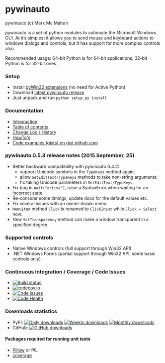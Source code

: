 pywinauto
============
pywinauto (c) Mark Mc Mahon

pywinauto is a set of python modules to automate the Microsoft Windows GUI. 
At it’s simplest it allows you to send mouse and keyboard actions to windows 
dialogs and controls, but It has support for more complex controls also.

Recommended usage: 64-bit Python is for 64-bit applications; 32-bit Python is for 32-bit ones.

### Setup
* Install [pyWin32 extensions](http://sourceforge.net/projects/pywin32/files/pywin32/) (no need for Active Python)
* Download [latest pywinauto release](https://github.com/pywinauto/pywinauto/releases/download/0.5.2/pywinauto-0.5.2.zip)
* Just unpack and run `python setup.py install`

### Documentation
* [Introduction](http://pywinauto.github.io/docs/)
* [Table of contents](http://pywinauto.github.io/docs/contents.html)
* [Change Log / History](http://pywinauto.github.io/docs/HISTORY.html)
* [HowTo's](http://pywinauto.github.io/docs/HowTo.html)
* [Code examples (gists) on gist.github.com](https://gist.github.com/vasily-v-ryabov)

### pywinauto 0.5.3 release notes (2015 September, 25)
 * Better backward compatibility with pywinauto 0.4.2:
   - support Unicode symbols in the `TypeKeys` method again;
   - allow `SetEditText/TypeKeys` methods to take non-string arguments;
   - fix taking Unicode parameters in `SetEditText/TypeKeys`.
 * Fix bug in `Wait("active")`, raise a SyntaxError when waiting for an incorrect state.
 * Re-consider some timings, update docs for the default values etc.
 * Fix several issues with an owner-drawn menu.
 * `MenuItem` method `Click` is renamed to `ClickInput` while `Click = Select` now.
 * New `SetTransparency` method can make a window transparent in a specified degree.

### Supported controls
* Native Windows controls (full support through Win32 API)
* .NET Windows Forms (partial support through Win32 API, some basic controls only)

### Continuous Integration / Coverage / Code Issues
* [![Build status](https://ci.appveyor.com/api/projects/status/ykk30v7vcvkmpnoq?svg=true)](https://ci.appveyor.com/project/pywinauto/pywinauto)
* [![codecov.io](http://codecov.io/github/pywinauto/pywinauto/coverage.svg?branch=master)](http://codecov.io/github/pywinauto/pywinauto?branch=master)
* [![Code Issues](http://www.quantifiedcode.com/api/v1/project/9d5d994af16f46a28961f01dfc63091d/badge.svg)](https://www.quantifiedcode.com/app/project/gh:pywinauto:pywinauto)
* [![Code Health](https://landscape.io/github/pywinauto/pywinauto/master/landscape.svg?style=flat)](https://landscape.io/github/pywinauto/pywinauto/master)

### Downloads statistics
* PyPI: [![Daily downloads](https://img.shields.io/pypi/dd/pywinauto.svg)](https://pypi.python.org/pypi/pywinauto) [![Weekly downloads](https://img.shields.io/pypi/dw/pywinauto.svg)](https://pypi.python.org/pypi/pywinauto) [![Monthly downloads](https://img.shields.io/pypi/dm/pywinauto.svg)](https://pypi.python.org/pypi/pywinauto)
* GitHub: [![GitHub downloads](https://img.shields.io/github/downloads/pywinauto/pywinauto/0.5.2/pywinauto-0.5.2.zip.svg)](https://github.com/pywinauto/pywinauto/releases/download/0.5.2/pywinauto-0.5.2.zip)

#### Packages required for running unit tests
* [Pillow](https://pypi.python.org/pypi/Pillow/2.7.0) or PIL
* [coverage](https://pypi.python.org/pypi/coverage)
